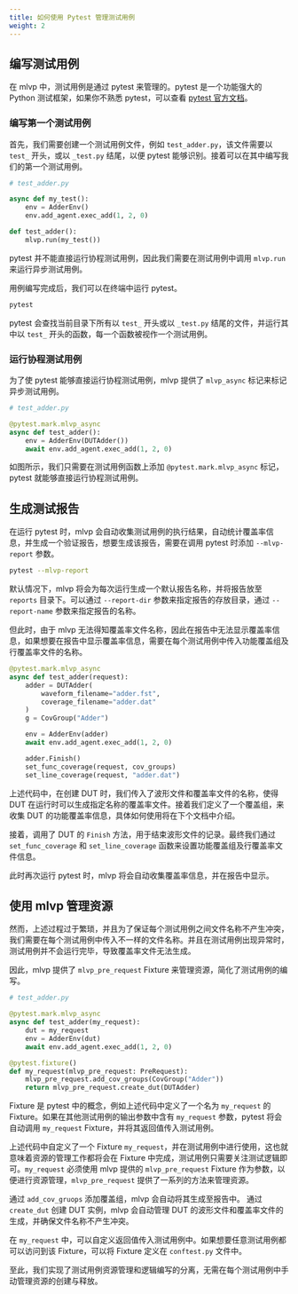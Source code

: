 ```yaml
---
title: 如何使用 Pytest 管理测试用例
weight: 2
---
```


## 编写测试用例

在 mlvp 中，测试用例是通过 pytest 来管理的。pytest 是一个功能强大的 Python 测试框架，如果你不熟悉 pytest，可以查看 [pytest 官方文档](https://docs.pytest.org/en/latest/)。

### 编写第一个测试用例

首先，我们需要创建一个测试用例文件，例如 `test_adder.py`，该文件需要以 `test_` 开头，或以 `_test.py` 结尾，以便 pytest 能够识别。接着可以在其中编写我们的第一个测试用例。

```python
# test_adder.py

async def my_test():
    env = AdderEnv()
    env.add_agent.exec_add(1, 2, 0)

def test_adder():
    mlvp.run(my_test())
```

pytest 并不能直接运行协程测试用例，因此我们需要在测试用例中调用 `mlvp.run` 来运行异步测试用例。

用例编写完成后，我们可以在终端中运行 pytest。

```bash
pytest
```

pytest 会查找当前目录下所有以 `test_` 开头或以 `_test.py` 结尾的文件，并运行其中以 `test_` 开头的函数，每一个函数被视作一个测试用例。

### 运行协程测试用例

为了使 pytest 能够直接运行协程测试用例，mlvp 提供了 `mlvp_async` 标记来标记异步测试用例。

```python
# test_adder.py

@pytest.mark.mlvp_async
async def test_adder():
    env = AdderEnv(DUTAdder())
    await env.add_agent.exec_add(1, 2, 0)
```

如图所示，我们只需要在测试用例函数上添加 `@pytest.mark.mlvp_async` 标记，pytest 就能够直接运行协程测试用例。

## 生成测试报告

在运行 pytest 时，mlvp 会自动收集测试用例的执行结果，自动统计覆盖率信息，并生成一个验证报告，想要生成该报告，需要在调用 pytest 时添加 `--mlvp-report` 参数。

```bash
pytest --mlvp-report
```

默认情况下，mlvp 将会为每次运行生成一个默认报告名称，并将报告放至 `reports` 目录下。可以通过 `--report-dir` 参数来指定报告的存放目录，通过 `--report-name` 参数来指定报告的名称。

但此时，由于 mlvp 无法得知覆盖率文件名称，因此在报告中无法显示覆盖率信息，如果想要在报告中显示覆盖率信息，需要在每个测试用例中传入功能覆盖组及行覆盖率文件的名称。

```python
@pytest.mark.mlvp_async
async def test_adder(request):
    adder = DUTAdder(
        waveform_filename="adder.fst",
        coverage_filename="adder.dat"
    )
    g = CovGroup("Adder")

    env = AdderEnv(adder)
    await env.add_agent.exec_add(1, 2, 0)

    adder.Finish()
    set_func_coverage(request, cov_groups)
    set_line_coverage(request, "adder.dat")
```

上述代码中，在创建 DUT 时，我们传入了波形文件和覆盖率文件的名称，使得 DUT 在运行时可以生成指定名称的覆盖率文件。接着我们定义了一个覆盖组，来收集 DUT 的功能覆盖率信息，具体如何使用将在下个文档中介绍。

接着，调用了 DUT 的 `Finish` 方法，用于结束波形文件的记录。最终我们通过 `set_func_coverage` 和 `set_line_coverage` 函数来设置功能覆盖组及行覆盖率文件信息。

此时再次运行 pytest 时，mlvp 将会自动收集覆盖率信息，并在报告中显示。

## 使用 mlvp 管理资源

然而，上述过程过于繁琐，并且为了保证每个测试用例之间文件名称不产生冲突，我们需要在每个测试用例中传入不一样的文件名称。并且在测试用例出现异常时，测试用例并不会运行完毕，导致覆盖率文件无法生成。

因此，mlvp 提供了 `mlvp_pre_request` Fixture 来管理资源，简化了测试用例的编写。

```python
# test_adder.py

@pytest.mark.mlvp_async
async def test_adder(my_request):
    dut = my_request
    env = AdderEnv(dut)
    await env.add_agent.exec_add(1, 2, 0)

@pytest.fixture()
def my_request(mlvp_pre_request: PreRequest):
    mlvp_pre_request.add_cov_groups(CovGroup("Adder"))
    return mlvp_pre_request.create_dut(DUTAdder)
```

Fixture 是 pytest 中的概念，例如上述代码中定义了一个名为 `my_request` 的 Fixture。如果在其他测试用例的输出参数中含有 `my_request` 参数，pytest 将会自动调用 `my_request` Fixture，并将其返回值传入测试用例。

上述代码中自定义了一个 Fixture `my_request`，并在测试用例中进行使用，这也就意味着资源的管理工作都将会在 Fixture 中完成，测试用例只需要关注测试逻辑即可。`my_request` 必须使用 mlvp 提供的 `mlvp_pre_request` Fixture 作为参数，以便进行资源管理，`mlvp_pre_request` 提供了一系列的方法来管理资源。

通过 `add_cov_gruops` 添加覆盖组，mlvp 会自动将其生成至报告中。
通过 `create_dut` 创建 DUT 实例，mlvp 会自动管理 DUT 的波形文件和覆盖率文件的生成，并确保文件名称不产生冲突。

在 `my_request` 中，可以自定义返回值传入测试用例中。如果想要任意测试用例都可以访问到该 Fixture，可以将 Fixture 定义在 `conftest.py` 文件中。

至此，我们实现了测试用例资源管理和逻辑编写的分离，无需在每个测试用例中手动管理资源的创建与释放。
